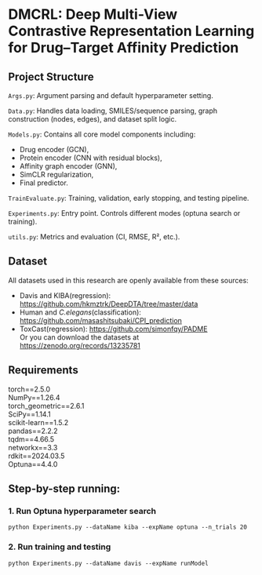 # DMCRL: Deep Multi-View Contrastive Representation Learning for Drug–Target Affinity Prediction

## Project Structure

`Args.py`: Argument parsing and default hyperparameter setting.

`Data.py`: Handles data loading, SMILES/sequence parsing, graph construction (nodes, edges), and dataset split logic.

`Models.py`: Contains all core model components including:

- Drug encoder (GCN),
- Protein encoder (CNN with residual blocks),
- Affinity graph encoder (GNN),
- SimCLR regularization,
- Final predictor.

`TrainEvaluate.py`: Training, validation, early stopping, and testing pipeline.

`Experiments.py`: Entry point. Controls different modes (optuna search or training).

`utils.py`: Metrics and evaluation (CI, RMSE, R², etc.).

## Dataset

All datasets used in this research are openly available from these sources:

- Davis and KIBA(regression): https://github.com/hkmztrk/DeepDTA/tree/master/data  
- Human and *C.elegans*(classification): https://github.com/masashitsubaki/CPI_prediction  
- ToxCast(regression): https://github.com/simonfqy/PADME  
  Or you can download the datasets at https://zenodo.org/records/13235781

## Requirements  

torch==2.5.0  
NumPy==1.26.4  
torch_geometric==2.6.1  
SciPy==1.14.1  
scikit-learn==1.5.2  
pandas==2.2.2  
tqdm==4.66.5  
networkx==3.3   
rdkit==2024.03.5  
Optuna==4.4.0 

## Step-by-step running:  

### 1. Run Optuna hyperparameter search

`python Experiments.py --dataName kiba --expName optuna --n_trials 20`  

### 2. **Run training and testing**

`python Experiments.py --dataName davis --expName runModel`  
